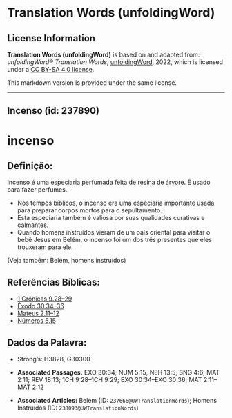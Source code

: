 # Translation Words (unfoldingWord)

## License Information

**Translation Words (unfoldingWord)** is based on and adapted from: _unfoldingWord® Translation Words_, [unfoldingWord](https://unfoldingword.org/utw), 2022, which is licensed under a [CC BY-SA 4.0 license](https://creativecommons.org/licenses/by-sa/4.0/legalcode.en).

This markdown version is provided under the same license.



--------------------------------

## Incenso (id: 237890)

incenso
=======

Definição:
----------

Incenso é uma especiaria perfumada feita de resina de árvore. É usado para fazer perfumes.

* Nos tempos bíblicos, o incenso era uma especiaria importante usada para preparar corpos mortos para o sepultamento.
* Esta especiaria também é valiosa por suas qualidades curativas e calmantes.
* Quando homens instruídos vieram de um país oriental para visitar o bebê Jesus em Belém, o incenso foi um dos três presentes que eles trouxeram para ele.

(Veja também: Belém, homens instruídos)

Referências Bíblicas:
---------------------

* [1 Crônicas 9\.28–29](https://ref.ly/1Chr9:28-1Chr9:29)
* [Êxodo 30\.34–36](https://ref.ly/Exod30:34-Exod30:36)
* [Mateus 2\.11–12](https://ref.ly/Matt2:11-Matt2:12)
* [Números 5\.15](https://ref.ly/Num5:15)

Dados da Palavra:
-----------------

* Strong’s: H3828, G30300

* **Associated Passages:** EXO 30:34; NUM 5:15; NEH 13:5; SNG 4:6; MAT 2:11; REV 18:13; 1CH 9:28–1CH 9:29; EXO 30:34–EXO 30:36; MAT 2:11–MAT 2:12
* **Associated Articles:** Belém (ID: `237666@UWTranslationWords`); Homens Instruídos (ID: `238093@UWTranslationWords`)

